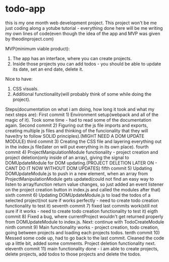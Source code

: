 # todo-app

this is my one month web development project. This project won't be me just coding along a yotube tutorial - everything done here will be me writing my own lines of code(even though the idea of the app and MVP was given by theodinproject.com)


MVP(minimum viable product):
1) The app has an interface, where you can create projects.
2) Inside those projects you can add todos - you should be able to update its date, set an end date, delete it.

Nice to have:
1) CSS visuals.
2) Additional functionality(will probably think of some while doing the project).

Steps(documentation on what i am doing, how long it took and what my next steps are):
First commit   1) Environment setup(webpack and all of the magic of it). Took some time - had to read some of the documentation again.
Second commit  2) Figuring out the js file imports and exports, creating multiple js files and thinking of the funcionality that they will have(try to follow SOLID principles).(MIGHT NEED A DOM UPDATE MODULE)
third commit   3) Creating the CSS file and layering everything out in the index.js file(later on will put everything in its own place).
fourth commit  4) ProjectManipulationModule functionality - project creation and project deletion(only inside of an array), giving the signal to DOMUpdateModule for DOM updating.(PROJECT DELETION LATER ON - CANT DO IT NOW WITHOUT DOM UPDATES)
fifth commit   5) Updating DOMUpdateModule.js to push in a new element, when an array from ProjectManipulationModule gets updated(could not find an easy way to listen to array/function return value changes, so just added an event listener on the project creation button in index.js and called the modules after that)
sixth commit   6) Updating DOMUpdateModule.js to load the todos of a selected project(not sure if works perfectly - need to create todo creation functionality to test it)
seventh commit 7) fixed last commits work(still not sure if it works - need to create todo creation functionality to test it)
eigth commit   8) Fixed a bug, where currentProject wouldn't get returned properly from DOMUpdateModule to index.js. Next: continue with TodoCreateModule
ninth commit   9) Main functionality works - project creation, todo creation, going between projects and loading each projects todos.
tenth commit  10) Messed some code up, had to go back to the last commit. Cleaned the code up a little bit, added some comments. Project deletion functionality next.
eleventh commit 11) main functionality done - i am able to create projects, delete projects, add todos to those projects and delete the todos.